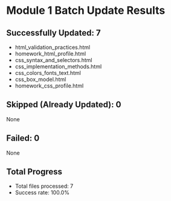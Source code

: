 # Module 1 Batch Update Results

## Successfully Updated: 7
- html_validation_practices.html
- homework_html_profile.html
- css_syntax_and_selectors.html
- css_implementation_methods.html
- css_colors_fonts_text.html
- css_box_model.html
- homework_css_profile.html

## Skipped (Already Updated): 0
None

## Failed: 0
None

## Total Progress
- Total files processed: 7
- Success rate: 100.0%
